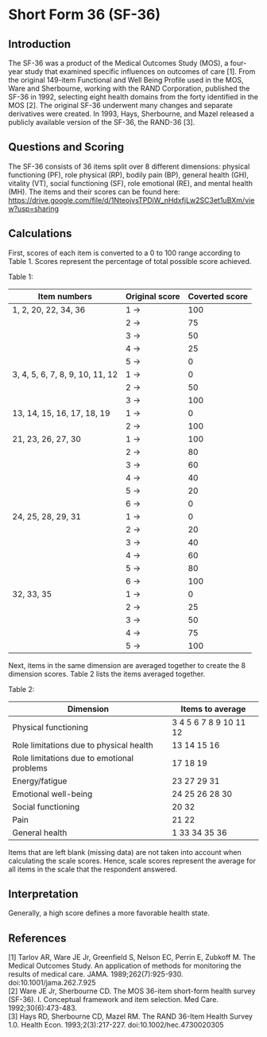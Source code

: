 # Short Form 36 (SF-36)

## Introduction

The SF-36 was a product of the Medical Outcomes Study (MOS), a four-year study that examined specific influences on outcomes of care [1]. From the original 149-item Functional and Well Being Profile used in the MOS, Ware and Sherbourne, working with the RAND Corporation, published the SF-36 in 1992, selecting eight health domains from the forty identified in the MOS [2]. The original SF-36 underwent many changes and separate derivatives were created. In 1993, Hays, Sherbourne, and Mazel released a publicly available version of the SF-36, the RAND-36 [3].

## Questions and Scoring

The SF-36 consists of 36 items split over 8 different dimensions: physical functioning (PF), role physical (RP), bodily pain (BP), general health (GH), vitality (VT), social functioning (SF), role emotional (RE), and mental health (MH). The items and their scores can be found here: https://drive.google.com/file/d/1NteojvsTPDjW_nHdxfjLw2SC3et1uBXm/view?usp=sharing

## Calculations

First, scores of each item is converted to a  0 to 100 range according to Table 1. Scores represent the percentage of total possible score achieved. 

Table 1:

| Item numbers | Original score | Coverted score |
| ------ | ------ | ------ |
| 1, 2, 20, 22, 34, 36 | 1 → | 100 |
|  | 2 → | 75 |
|  | 3 → | 50 |
|  | 4 → | 25 |
|  | 5 → | 0 |
| 3, 4, 5, 6, 7, 8, 9, 10, 11, 12 | 1 → | 0 |
|  | 2 → | 50 |
|  | 3 → | 100 |
| 13, 14, 15, 16, 17, 18, 19 | 1 → | 0 |
|  | 2 → | 100 |
| 21, 23, 26, 27, 30 | 1 → | 100 |
|  | 2 → | 80 |
|  | 3 → | 60 |
|  | 4 → | 40 |
|  | 5 → | 20 |
|  | 6 → | 0 |
| 24, 25, 28, 29, 31 | 1 → | 0 |
|  | 2 → | 20 |
|  | 3 → | 40 |
|  | 4 → | 60 |
|  | 5 → | 80 |
|  | 6 → | 100 |
| 32, 33, 35 | 1 → | 0 |
|  | 2 → | 25 |
|  | 3 → | 50 |
|  | 4 → | 75 |
|  | 5 → | 100 |

Next, items in the same dimension are averaged together to create the 8 dimension scores. Table 2 lists the items averaged together.

Table 2:

| Dimension | Items to average |
| ------ | ------ |
| Physical functioning | 3 4 5 6 7 8 9 10 11 12 |
| Role limitations due to physical health | 13 14 15 16 |
| Role limitations due to emotional problems | 17 18 19 |
| Energy/fatigue | 23 27 29 31 |
| Emotional well-being | 24 25 26 28 30 |
| Social functioning | 20 32 |
| Pain | 21 22 |
| General health | 1 33 34 35 36 |

Items that are left blank (missing data) are not taken into account when calculating the scale scores. Hence, scale scores represent the average for all items in the scale that the respondent answered.

## Interpretation

Generally, a high score defines a more favorable health state.

## References

[1] Tarlov AR, Ware JE Jr, Greenfield S, Nelson EC, Perrin E, Zubkoff M. The Medical Outcomes Study. An application of methods for monitoring the results of medical care. JAMA. 1989;262(7):925-930. doi:10.1001/jama.262.7.925\
[2] Ware JE Jr, Sherbourne CD. The MOS 36-item short-form health survey (SF-36). I. Conceptual framework and item selection. Med Care. 1992;30(6):473-483.\
[3] Hays RD, Sherbourne CD, Mazel RM. The RAND 36-Item Health Survey 1.0. Health Econ. 1993;2(3):217-227. doi:10.1002/hec.4730020305

